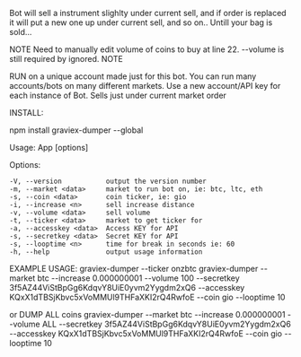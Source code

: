 Bot will sell a instrument slighlty under current sell, and if order is replaced it will put a new one up under current sell, and so on..
Untill your bag is sold...

NOTE
Need to manually edit volume of coins to buy at line 22. --volume is still required by ignored. 
NOTE

RUN on a unique account made just for this bot.
You can run many accounts/bots on many different markets.
Use a new account/API key for each instance of Bot.
Sells just under current market order

INSTALL:

npm install graviex-dumper --global


  Usage: App [options]

  Options:

    -V, --version           output the version number
    -m, --market <data>     market to run bot on, ie: btc, ltc, eth
    -s, --coin <data>       coin ticker, ie: gio
    -i, --increase <n>      sell increase distance
    -v, --volume <data>     sell volume
    -t, --ticker <data>     market to get ticker for
    -a, --accesskey <data>  Access KEY for API
    -s, --secretkey <data>  Secret KEY for API
    -s, --looptime <n>      time for break in seconds ie: 60
    -h, --help              output usage information


EXAMPLE USAGE:
graviex-dumper --ticker onzbtc
graviex-dumper --market btc --increase 0.000000001 --volume 100 --secretkey 3f5AZ44ViStBpGg6KdqvY8UiE0yvm2Yygdm2xQ6 --accesskey KQxX1dTBSjKbvc5xVoMMUl9THFaXKI2rQ4RwfoE --coin gio --looptime 10

or DUMP ALL coins
graviex-dumper --market btc --increase 0.000000001 --volume ALL --secretkey 3f5AZ44ViStBpGg6KdqvY8UiE0yvm2Yygdm2xQ6 --accesskey KQxX1dTBSjKbvc5xVoMMUl9THFaXKI2rQ4RwfoE --coin gio --looptime 10


